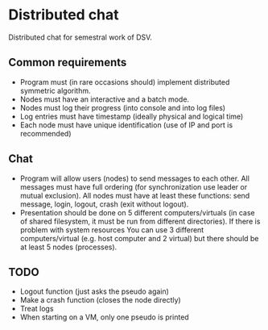 # Distributed chat

Distributed chat for semestral work of DSV.

## Common requirements
- Program must (in rare occasions should) implement distributed symmetric algorithm.
- Nodes must have an interactive and a batch mode.
- Nodes must log their progress (into console and into log files)
- Log entries must have timestamp (ideally physical and logical time)
- Each node must have unique identification (use of IP and port is recommended)

## Chat
- Program will allow users (nodes) to send messages to each other. All messages must have full ordering (for synchronization use leader or mutual exclusion). All nodes must have at least these functions: send message, login, logout, crash (exit without logout).
- Presentation should be done on 5 different computers/virtuals (in case of shared filesystem, it must be run from different directories). If there is problem with system resources You can use 3 different computers/virtual (e.g. host computer and 2 virtual) but there should be at least 5 nodes (processes).

## TODO
- Logout function (just asks the pseudo again)
- Make a crash function (closes the node directly)
- Treat logs
- When starting on a VM, only one pseudo is printed